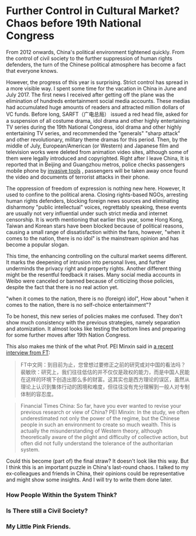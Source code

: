# Further Control in Cultural Market? Chaos before 19th National Congress

From 2012 onwards, China's political environment tightened quickly. From the control of civil society to the further suppression of human rights defenders, the turn of the Chinese political atmosphere has become a fact that everyone knows.

However, the progress of this year is surprising. Strict control has spread in a more visible way. I spent some time for the vacation in China in June and July 2017. The first news I received after getting off the plane was the elimination of hundreds entertainment social media accounts. These medias had accumulated huge amounts of readers and attracted million dollars of VC funds. Before long, SARFT（广电总局） issued a red head file, asked for a suspension of  all costume drama, idol drama and other highly entertaining TV series during the 19th National Congress, idol drama and other highly entertaining TV series, and recommended the "generals" "sharp attack" and other revolutionary, military theme dramas for this period. Then, by the middle of July, European/American (or Western) and Japanese film and television works were deleted from animation video sites, although some of them were legally introduced and copyrighted. Right after I leave China, It is reported that in Beijing and Guangzhou metros, police checks passengers mobile phone by [invasive tools]() , passengers will be taken away once found the video and documents of terrorist attacks in their phone.

The oppression of freedom of expression is nothing new here. However, It used to confine to the political arena. Closing rights-based NGOs, arresting human rights defenders, blocking foreign news sources and eliminating disharmony "public intellectual" voices, regrettably speaking, these events are usually not very influential under such strict media and internet censorship. It is worth mentioning that earlier this year, some Hong Kong, Taiwan and Korean stars have been blocked because of political reasons, causing a small range of dissatisfaction within the fans, however, "when it comes to the nation, there is no idol" is the mainstream opinion and has become a popular slogan.

This time, the enhancing controlling on the cultural market seems different. It marks the deepening of intrusion into personal lives, and further underminds the privacy right and property rights. Another different thing might be the resentful feedback it raises. Many social media accounts in Weibo were canceled or banned because of criticizing those policies, despite the fact that there is no real action yet.

 "when it comes to the nation, there is no (foreign) idol", How about "when it comes to the nation, there is no self-choice entertainment"?
 
To be honest, this new series of policies makes me confused. They don't show much consistency with the previous strategies, namely separation and atomization. It almost looks like testing the bottom lines and preparing for some further moves after 19th Nation Congress.

This also makes me think of the what Prof. PEI Minxin said in [a recent interview from FT](http://www.ftchinese.com/story/001073404?full=y):

> FT中文网：到目前为止，您曾想过要修正之前的研究或对中国的看法吗？
> 裴敏欣：研究上，我们往往低估的并不仅仅是政权的能力，而是中国人民能在这样的环境下创造出那么多的财富。这其实也是西方理论的误区，虽然从理论上认识到集体行动的困境和难度，但往往没有充分理解到一般人对专制体制的容忍度。

> Financial Times China: So far, have you ever wanted to revise your previous research or view of China?
> PEI Minxin: In the study, we often underestimated not only the power of the regime, but the Chinese people in such an environment to create so much wealth.
> This is actually the misunderstanding of Western theory, although theoretically aware of the plight and difficulty of collective action, but often did not fully understand the tolerance of the authoritarian system.

Could this become (part of) the final straw? It doesn't look like this way. But I think this is an important puzzle in China's last-round chaos. I talked to my ex-colleagues and friends in China, their opinions could be representative and might show some insights. And I will try to write them done later.


### How People Within the System Think?

### Is There still a Civil Society?

### My Little Pink Friends.


